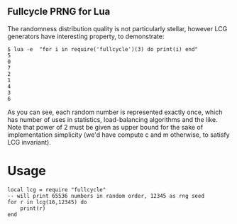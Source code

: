 Fullcycle PRNG for Lua
----------------------

The randomness distribution quality is not particularly stellar, however LCG generators
have interesting property, to demonstrate:

    $ lua -e  "for i in require('fullcycle')(3) do print(i) end"
    5
    0
    7
    2
    1
    4
    3
    6

As you can see, each random number is represented exactly once, which has number of uses
in statistics, load-balancing algorithms and the like. Note that power of 2 must be given
as upper bound for the sake of implementation simplicity (we'd have compute c and m otherwise,
to satisfy LCG invariant).

Usage
=====


    local lcg = require "fullcycle"
    -- will print 65536 numbers in random order, 12345 as rng seed
    for r in lcg(16,12345) do
        print(r)
    end


